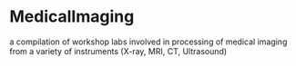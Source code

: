 # MedicalImaging
a compilation of workshop labs involved in processing of medical imaging from a variety of instruments (X-ray, MRI, CT, Ultrasound)
